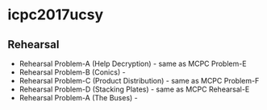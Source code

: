 # icpc2017ucsy

## Rehearsal

- Rehearsal Problem-A (Help Decryption) - same as MCPC Problem-E
- Rehearsal Problem-B (Conics) - 
- Rehearsal Problem-C (Product Distribution) - same as MCPC Problem-F
- Rehearsal Problem-D (Stacking Plates) - same as MCPC Rehearsal-E
- Rehearsal Problem-A (The Buses) - 

